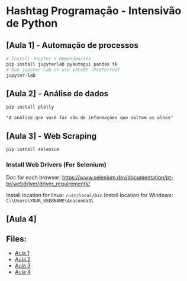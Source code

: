 # Hashtag Programação - Intensivão de Python

## [Aula 1] - Automação de processos

```sh
# Install Jupyter + Dependencies
pip install jupyterlab pyautogui pandas tk
# Run jupyter-lab or use VSCode (Preferred)
jupyter-lab
```

## [Aula 2] - Análise de dados

```sh
pip install plotly
```

    "A análise que você faz são de informações que saltam os olhos"

## [Aula 3] - Web Scraping

```sh
pip install selenium
```

### Install Web Drivers (For Selenium)

Doc for each browser: https://www.selenium.dev/documentation/pt-br/webdriver/driver_requirements/

Install location for linux: `/usr/local/bin`
Install location for Windows: `C:\Users\YOUR_USERNAME\Anaconda3\`

## [Aula 4]

## Files:

- [Aula 1](aula1.ipynb)
- [Aula 2](aula2.ipynb)
- [Aula 3](aula3.ipynb)
- [Aula 4](aula4.ipynb)

